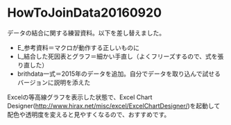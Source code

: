 # HowToJoinData20160920

データの結合に関する練習資料。以下を差し替えました。

* E_参考資料＝マクロが動作する正しいものに
* L_結合した死因表とグラフ＝細かい手直し（よくフリーズするので、式を張り直した）
* brithdata一式＝2015年のデータを追加。自分でデータを取り込んで試せるバージョンに説明を添えた

Excelの等高線グラフを表示した状態で、Excel Chart Designer(http://www.hirax.net/misc/excel/ExcelChartDesigner/)を起動して配色や透明度を変えると見やすくなるので、おすすめです。
